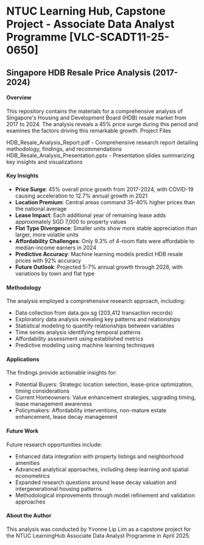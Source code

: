 # NTUC Learning Hub, Capstone Project - Associate Data Analyst Programme [VLC-SCADT11-25-0650]


## Singapore HDB Resale Price Analysis (2017-2024)
#### Overview
This repository contains the materials for a comprehensive analysis of Singapore's Housing and Development Board (HDB) resale market from 2017 to 2024. The analysis reveals a 45% price surge during this period and examines the factors driving this remarkable growth.
Project Files

HDB_Resale_Analysis_Report.pdf - Comprehensive research report detailing methodology, findings, and recommendations
HDB_Resale_Analysis_Presentation.pptx - Presentation slides summarizing key insights and visualizations

#### Key Insights
- **Price Surge**: 45% overall price growth from 2017-2024, with COVID-19 causing acceleration to 12.7% annual growth in 2021
- **Location Premium**: Central areas command 35-40% higher prices than the national average
- **Lease Impact**: Each additional year of remaining lease adds approximately SGD 7,000 to property values
- **Flat Type Divergence**: Smaller units show more stable appreciation than larger, more volatile units
- **Affordability Challenges**: Only 9.3% of 4-room flats were affordable to median-income earners in 2024
- **Predictive Accuracy**: Machine learning models predict HDB resale prices with 92% accuracy
- **Future Outlook**: Projected 5-7% annual growth through 2026, with variations by town and flat type

#### Methodology
The analysis employed a comprehensive research approach, including:
- Data collection from data.gov.sg (203,412 transaction records)
- Exploratory data analysis revealing key patterns and relationships
- Statistical modeling to quantify relationships between variables
- Time series analysis identifying temporal patterns
- Affordability assessment using established metrics
- Predictive modeling using machine learning techniques

#### Applications
The findings provide actionable insights for:
- Potential Buyers: Strategic location selection, lease-price optimization, timing considerations
- Current Homeowners: Value enhancement strategies, upgrading timing, lease management awareness
- Policymakers: Affordability interventions, non-mature estate enhancement, lease decay management

#### Future Work
Future research opportunities include:
- Enhanced data integration with property listings and neighborhood amenities
- Advanced analytical approaches, including deep learning and spatial econometrics
- Expanded research questions around lease decay valuation and intergenerational housing patterns
- Methodological improvements through model refinement and validation approaches

#### About the Author
This analysis was conducted by Yvonne Lip Lim as a capstone project for the NTUC LearningHub Associate Data Analyst Programme in April 2025.
